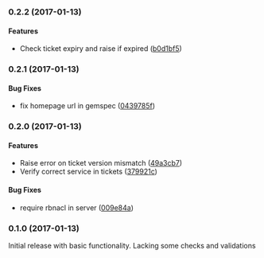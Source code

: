 <a name="0.2.2"></a>
### 0.2.2 (2017-01-13)


#### Features

* Check ticket expiry and raise if expired	 ([b0d1bf5](/../commit/b0d1bf5))


<a name="0.2.2"></a>
### 0.2.1 (2017-01-13)


#### Bug Fixes

* fix homepage url in gemspec	 ([0439785f](/../commit/0439785f))

<a name="0.2.0"></a>
### 0.2.0 (2017-01-13)


#### Features

* Raise error on ticket version mismatch	 ([49a3cb7](/../commit/49a3cb7))
* Verify correct service in tickets	 ([379921c](/../commit/379921c))


#### Bug Fixes

* require rbnacl in server	 ([009e84a](/../commit/009e84a))


<a name="0.1.0"></a>
### 0.1.0 (2017-01-13)

Initial release with basic functionality. Lacking some checks and validations
